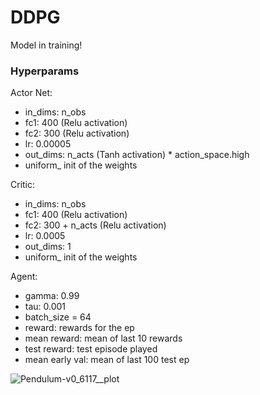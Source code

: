 # DDPG

Model in training!

### Hyperparams

Actor Net:
- in_dims: n_obs
- fc1: 400 (Relu activation)
- fc2: 300 (Relu activation)
- lr: 0.00005
- out_dims: n_acts (Tanh activation) * action_space.high
- uniform_ init of the weights

Critic:
- in_dims: n_obs
- fc1: 400 (Relu activation)
- fc2: 300 + n_acts (Relu activation)
- lr: 0.0005
- out_dims: 1
- uniform_ init of the weights

Agent:
- gamma: 0.99
- tau: 0.001
- batch_size = 64
- reward: rewards for the ep
- mean reward: mean of last 10 rewards
- test reward: test episode played
- mean early val: mean of last 100 test ep

![Pendulum-v0_6117__plot](https://user-images.githubusercontent.com/63811972/154112501-d7b8a3a8-df96-412b-be30-b9d859d2df05.png)




